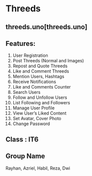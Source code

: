 # Threeds

## threeds.uno[threeds.uno]

## Features:

1. User Registration
2. Post Threeds (Normal and Images)
3. Repost and Quote Threeds
4. Like and Comment Threeds
5. Mention Users, Hashtags
6. Receive Notifications
7. Like and Comments Counter
8. Search Users
9. Follow and Unfollow Users
10. List Following and Followers
11. Manage User Profile
12. View User’s Liked Content
13. Set Avatar, Cover Photo
14. Change Password

## Class : IT6

## Group Name
Rayhan, Azriel, Habil, Reza, Dwi
